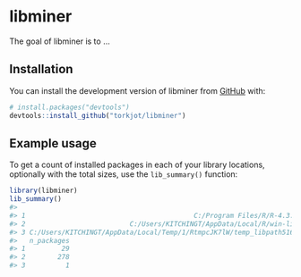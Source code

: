
<!-- README.md is generated from README.Rmd. Please edit that file -->

# libminer

<!-- badges: start -->
<!-- badges: end -->

The goal of libminer is to …

## Installation

You can install the development version of libminer from
[GitHub](https://github.com/) with:

``` r
# install.packages("devtools")
devtools::install_github("torkjot/libminer")
```

## Example usage

To get a count of installed packages in each of your library locations,
optionally with the total sizes, use the `lib_summary()` function:

``` r
library(libminer)
lib_summary()
#>                                                                       Library
#> 1                                          C:/Program Files/R/R-4.3.2/library
#> 2                          C:/Users/KITCHINGT/AppData/Local/R/win-library/4.3
#> 3 C:/Users/KITCHINGT/AppData/Local/Temp/1/RtmpcJK7lW/temp_libpath51647df27c8e
#>   n_packages
#> 1         29
#> 2        278
#> 3          1
```
